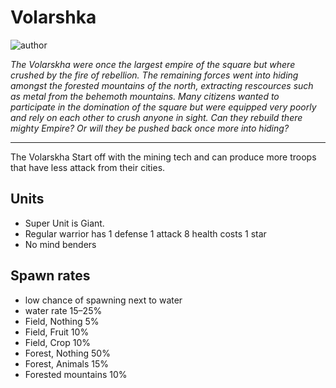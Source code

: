 # Volarshka

![author](https://img.shields.io/badge/author-You%20Verona%236735-%237289DA)

*The Volarskha were once the largest empire of the square but where crushed by the fire of rebellion. The remaining forces went into hiding amongst the forested mountains of the north, extracting rescources such as metal from the behemoth mountains. Many citizens wanted to participate in the domination of the square but were equipped very poorly and rely  on each other to crush anyone in sight. Can they rebuild there mighty Empire? Or will they be pushed back once more into hiding?*

---

The Volarskha Start off with the mining tech and can produce more troops that have less attack from their cities.

## Units

- Super Unit is Giant.  
- Regular warrior has 1 defense 1 attack 8 health costs 1 star
- No mind benders

## Spawn rates

- low chance of spawning next to water
- water rate 15–25%
- Field, Nothing 5%
- Field, Fruit 10%
- Field, Crop 10%
- Forest, Nothing 50%
- Forest, Animals 15%
- Forested mountains 10%
